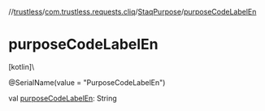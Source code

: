 //[trustless](../../../index.md)/[com.trustless.requests.cliq](../index.md)/[StaqPurpose](index.md)/[purposeCodeLabelEn](purpose-code-label-en.md)

# purposeCodeLabelEn

[kotlin]\

@SerialName(value = &quot;PurposeCodeLabelEn&quot;)

val [purposeCodeLabelEn](purpose-code-label-en.md): String
